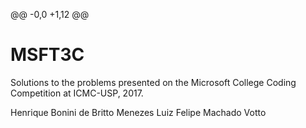@@ -0,0 +1,12 @@
# MSFT3C
Solutions to the problems presented on the Microsoft College Coding Competition at ICMC-USP, 2017.

Henrique Bonini de Britto Menezes
Luiz Felipe Machado Votto